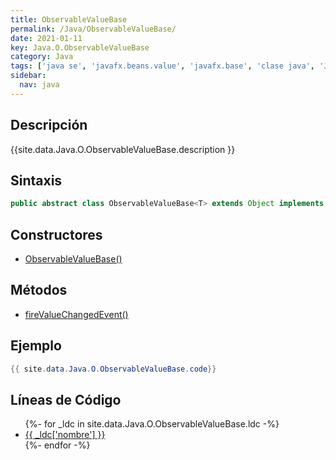 ```yaml
---
title: ObservableValueBase
permalink: /Java/ObservableValueBase/
date: 2021-01-11
key: Java.O.ObservableValueBase
category: Java
tags: ['java se', 'javafx.beans.value', 'javafx.base', 'clase java', 'JavaFX 2.0']
sidebar: 
  nav: java
---
```


## Descripción
{{site.data.Java.O.ObservableValueBase.description }}

## Sintaxis
~~~java
public abstract class ObservableValueBase<T> extends Object implements ObservableValue<T>
~~~

## Constructores
* [ObservableValueBase()](/Java/ObservableValueBase/ObservableValueBase/)

## Métodos
* [fireValueChangedEvent()](/Java/ObservableValueBase/fireValueChangedEvent)

## Ejemplo
~~~java
{{ site.data.Java.O.ObservableValueBase.code}}
~~~

## Líneas de Código
<ul>
{%- for _ldc in site.data.Java.O.ObservableValueBase.ldc -%}
   <li>
       <a href="{{_ldc['url'] }}">{{ _ldc['nombre'] }}</a>
   </li>
{%- endfor -%}
</ul>
